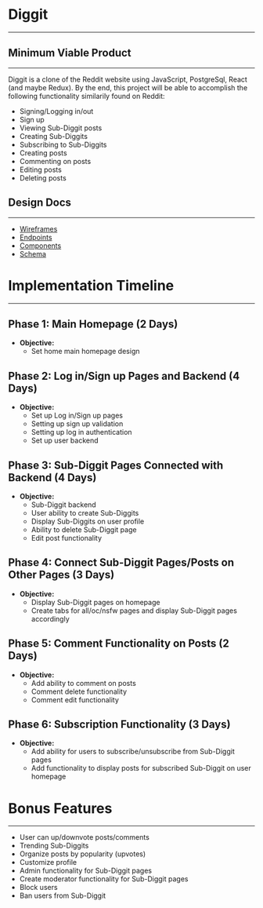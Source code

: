 # Diggit
---

## Minimum Viable Product
---

Diggit is a clone of the Reddit website using JavaScript, PostgreSql, React (and maybe Redux). By the end, this project will be able to accomplish the following functionality similarily found on Reddit:

* Signing/Logging in/out
* Sign up
* Viewing Sub-Diggit posts
* Creating Sub-Diggits
* Subscribing to Sub-Diggits
* Creating posts
* Commenting on posts
* Editing posts
* Deleting posts

## Design Docs
---
* [Wireframes](./wireframe/)
* [Endpoints](./endpoints.md)
* [Components](./components.md)
* [Schema](./schema.md)

# Implementation Timeline
---

## Phase 1: Main Homepage (2 Days)
* **Objective:**
    * Set home main homepage design

## Phase 2: Log in/Sign up Pages and Backend (4 Days)
* **Objective:**
    * Set up Log in/Sign up pages
    * Setting up sign up validation
    * Setting up log in authentication
    * Set up user backend

## Phase 3: Sub-Diggit Pages Connected with Backend (4 Days)
 * **Objective:**
    * Sub-Diggit backend
    * User ability to create Sub-Diggits
    * Display Sub-Diggits on user profile
    * Ability to delete Sub-Diggit page
    * Edit post functionality

## Phase 4: Connect Sub-Diggit Pages/Posts on Other Pages (3 Days)
* **Objective:**
    * Display Sub-Diggit pages on homepage
    * Create tabs for all/oc/nsfw pages and display Sub-Diggit pages accordingly

## Phase 5: Comment Functionality on Posts (2 Days)
* **Objective:**
    * Add ability to comment on posts
    * Comment delete functionality
    * Comment edit functionality

## Phase 6: Subscription Functionality (3 Days)
* **Objective:**
    * Add ability for users to subscribe/unsubscribe from Sub-Diggit pages
    * Add functionality to display posts for subscribed Sub-Diggit on user homepage

# Bonus Features
---
* User can up/downvote posts/comments
* Trending Sub-Diggits
* Organize posts by popularity (upvotes)
* Customize profile
* Admin functionality for Sub-Diggit pages
* Create moderator functionality for Sub-Diggit pages
* Block users
* Ban users from Sub-Diggit
